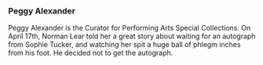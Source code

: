 ### Peggy Alexander

Peggy Alexander is the Curator for Performing Arts Special Collections. On 
April 17th, Norman Lear told her a great story about waiting for an autograph from Sophie Tucker, and watching her spit a huge ball of phlegm inches from his foot. He decided not to get the autograph.




